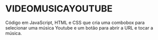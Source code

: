 # VIDEOMUSICAYOUTUBE
Código em JavaScript, HTML e CSS que cria uma combobox para selecionar uma música Youtube e um botão para abrir a URL e tocar a música.
